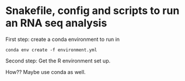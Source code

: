 # Snakefile, config and scripts to run an RNA seq analysis


First step: create a conda environment to run in

 ```{sh}
 conda env create -f environment.yml

 ```


 Second step: Get the R environment set up.

 How?? Maybe use conda as well.
